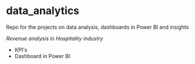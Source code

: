 # data_analytics
Repo for the projects on data analysis, dashboards in Power BI and insights 

*Revenue analysis in Hospitality industry*
  - KPI's
  - Dashboard in Power BI
